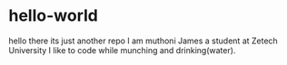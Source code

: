 # hello-world
hello there its just another repo
I am muthoni James a student at Zetech University 
I like to code while munching and drinking(water).
